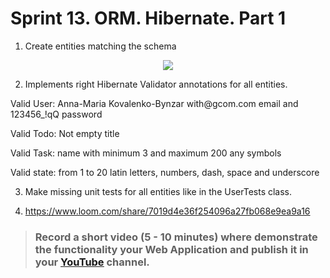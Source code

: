 # Sprint 13. ORM. Hibernate. Part 1

1. Create entities matching the schema

<p align="center">
    <img src="https://github.com/it-acad/hibernate-1-m7-s13-team-2-6/blob/main/src/main/resources/todolist_erd.png">                
</p>

2. Implements right Hibernate Validator annotations for all entities.
<p>Valid User: Anna-Maria Kovalenko-Bynzar with@gcom.com email and 123456_!qQ password</p>
<p>Valid Todo: Not empty title</p>
<p>Valid Task: name with minimum 3 and maximum 200 any symbols</p>
<p>Valid state: from 1 to 20 latin letters, numbers, dash, space and underscore</p>

3. Make missing unit tests for all entities like in the UserTests class.

4. https://www.loom.com/share/7019d4e36f254096a27fb068e9ea9a16

> ### Record a short video (5 - 10 minutes) where demonstrate the functionality your Web Application and publish it in your [<u>YouTube</u>](https://www.youtube.com) channel.